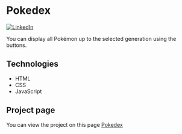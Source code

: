 # Pokedex
[![LinkedIn](https://img.shields.io/badge/LinkedIn-0077B5?style=for-the-badge&logo=linkedin&logoColor=white)](https://www.linkedin.com/in/javifs94/)

You can display all Pokémon up to the selected generation using the buttons.

## Technologies
- HTML
- CSS
- JavaScript

 ## Project page
You can view the project on this page [Pokedex](https://javierfs94.github.io/Pokedex/)

